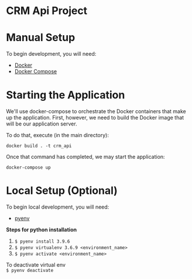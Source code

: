 # CRM Api Project

Manual Setup
============

To begin development, you will need:

* [Docker](https://docs.docker.com/install/#supported-platforms)
* [Docker Compose](https://docs.docker.com/compose/install/)

Starting the Application
========================

We'll use docker-compose to orchestrate the Docker containers that make up the application.  First, however, we need to build
the Docker image that will be our application server.

To do that, execute (in the main directory):

`docker build . -t crm_api`

Once that command has completed, we may start the application:

`docker-compose up`

Local Setup (Optional)
======================

To begin local development, you will need:

* [pyenv](https://realpython.com/intro-to-pyenv/)

**Steps for python installation**

1. `$ pyenv install 3.9.6`
2. `$ pyenv virtualenv 3.6.9 <environment_name>`
3. `$ pyenv activate <environment_name>`

To deactivate virtual env\
`$ pyenv deactivate`
